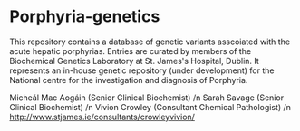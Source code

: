 # Porphyria-genetics
This repository contains a  database of genetic variants asscoiated with the acute hepatic porphyrias. Entries are curated by members of the Biochemical Genetics Laboratory at St. James's Hospital, Dublin. It represents an in-house genetic repository (under development) for the  National centre for the investigation and diagnosis of Porphyria.

Micheál Mac Aogáin (Senior Clinical Biochemist) /n
Sarah Savage (Senior Clinical Biochemist) /n
Vivion Crowley (Consultant Chemical Pathologist) /n
http://www.stjames.ie/consultants/crowleyvivion/

